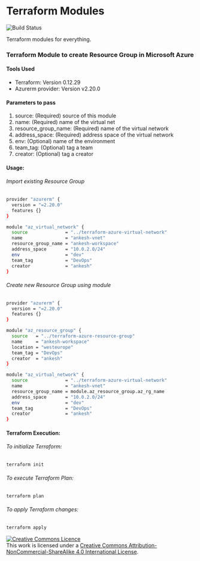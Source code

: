 # Terraform Modules
![Build Status](https://travis-ci.org/joemccann/dillinger.svg?branch=master)

Terraform modules for everything.

### Terraform Module to create Resource Group in Microsoft Azure
#### Tools Used
- Terraform: Version 0.12.29
- Azurerm provider: Version v2.20.0

#### Parameters to pass
1. source:              (Required) source of this module
2. name:                (Required) name of the virtual net
3. resource_group_name: (Required) name of the virtual network
4. address_space:       (Required) address space of the virtual network
5. env:                 (Optional) name of the environment
6. team_tag:            (Optional) tag a team
7. creator:             (Optional) tag a creator

#### Usage:
###### Import existing Resource Group
```sh
provider "azurerm" {
  version = "=2.20.0"
  features {}
}

module "az_virtual_network" {
  source              = "../terraform-azure-virtual-network"
  name                = "ankesh-vnet"
  resource_group_name = "ankesh-workspace"
  address_space       = "10.0.2.0/24"
  env                 = "dev"
  team_tag            = "DevOps"
  creator             = "ankesh"
}
```

###### Create new Resource Group using module
```sh
provider "azurerm" {
  version = "=2.20.0"
  features {}
}

module "az_resource_group" {
  source   = "../terraform-azure-resource-group"
  name     = "ankesh-workspace"
  location = "westeurope"
  team_tag = "DevOps"
  creator  = "ankesh"
}

module "az_virtual_network" {
  source              = "../terraform-azure-virtual-network"
  name                = "ankesh-vnet"
  resource_group_name = module.az_resource_group.az_rg_name
  address_space       = "10.0.2.0/24"
  env                 = "dev"
  team_tag            = "DevOps"
  creator             = "ankesh"
}
```

#### Terraform Execution:
###### To initialize Terraform:
```sh
terraform init
```

###### To execute Terraform Plan:
```sh
terraform plan
```

###### To apply Terraform changes:
```sh
terraform apply
```

<a rel="license" href="http://creativecommons.org/licenses/by-nc-sa/4.0/"><img alt="Creative Commons Licence" style="border-width:0" src="https://i.creativecommons.org/l/by-nc-sa/4.0/88x31.png" /></a><br />This work is licensed under a <a rel="license" href="http://creativecommons.org/licenses/by-nc-sa/4.0/">Creative Commons Attribution-NonCommercial-ShareAlike 4.0 International License</a>.
